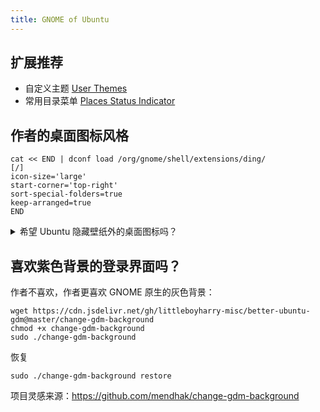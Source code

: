 ```yaml
---
title: GNOME of Ubuntu
---
```


## 扩展推荐

- 自定义主题 [User Themes](https://extensions.gnome.org/extension/19/user-themes/)
- 常用目录菜单 [Places Status Indicator](https://extensions.gnome.org/extension/8/places-status-indicator/)

## 作者的桌面图标风格

```shell
cat << END | dconf load /org/gnome/shell/extensions/ding/
[/]
icon-size='large'
start-corner='top-right'
sort-special-folders=true
keep-arranged=true
END
```

<details className="let-details-to-yellow">
  <summary>希望 Ubuntu 隐藏壁纸外的桌面图标吗？</summary>

    gnome-extensions disable ding@rastersoft.com

</details>

## 喜欢紫色背景的登录界面吗？

作者不喜欢，作者更喜欢 GNOME 原生的灰色背景：

```shell
wget https://cdn.jsdelivr.net/gh/littleboyharry-misc/better-ubuntu-gdm@master/change-gdm-background
chmod +x change-gdm-background
sudo ./change-gdm-background
```

恢复

    sudo ./change-gdm-background restore

项目灵感来源：https://github.com/mendhak/change-gdm-background
